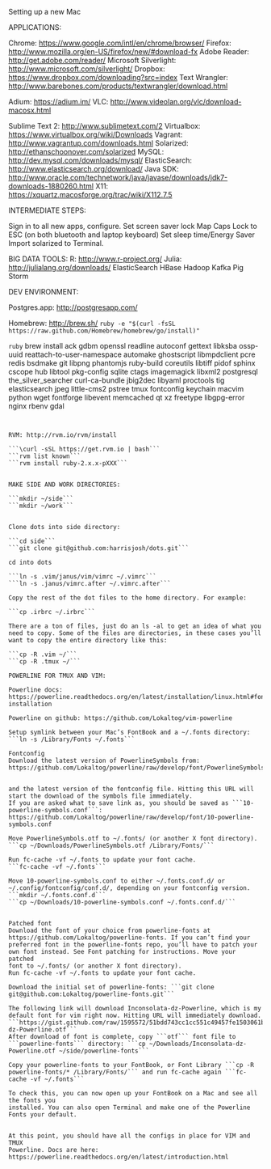 Setting up a new Mac


APPLICATIONS:

Chrome: https://www.google.com/intl/en/chrome/browser/
Firefox: http://www.mozilla.org/en-US/firefox/new/#download-fx
Adobe Reader: http://get.adobe.com/reader/
Microsoft Silverlight: http://www.microsoft.com/silverlight/
Dropbox: https://www.dropbox.com/downloading?src=index
Text Wrangler:
http://www.barebones.com/products/textwrangler/download.html

Adium: https://adium.im/
VLC: http://www.videolan.org/vlc/download-macosx.html

Sublime Text 2: http://www.sublimetext.com/2
Virtualbox: https://www.virtualbox.org/wiki/Downloads
Vagrant: http://www.vagrantup.com/downloads.html
Solarized: http://ethanschoonover.com/solarized
MySQL: http://dev.mysql.com/downloads/mysql/
ElasticSearch: http://www.elasticsearch.org/download/
Java SDK: http://www.oracle.com/technetwork/java/javase/downloads/jdk7-downloads-1880260.html
X11: https://xquartz.macosforge.org/trac/wiki/X112.7.5


INTERMEDIATE STEPS:

Sign in to all new apps, configure.
Set screen saver lock
Map Caps Lock to ESC (on both bluetooth and laptop keyboard)
Set sleep time/Energy Saver
Import solarized to Terminal.


BIG DATA TOOLS:
R: http://www.r-project.org/
Julia: http://julialang.org/downloads/
ElasticSearch
HBase
Hadoop
Kafka
Pig
Storm


DEV ENVIRONMENT:

Postgres.app: http://postgresapp.com/

Homebrew: http://brew.sh/
```ruby -e "$(curl -fsSL https://raw.github.com/Homebrew/homebrew/go/install)"```

```ruby```
brew install ack gdbm openssl readline autoconf gettext libksba
ossp-uuid reattach-to-user-namespace automake ghostscript libmpdclient
pcre redis bsdmake git libpng phantomjs ruby-build coreutils libtiff
pidof sphinx cscope hub libtool pkg-config sqlite ctags imagemagick
libxml2 postgresql the_silver_searcher curl-ca-bundle jbig2dec libyaml
proctools tig elasticsearch jpeg little-cms2 pstree tmux fontconfig
keychain macvim python wget fontforge libevent memcached qt xz freetype
libgpg-error nginx rbenv gdal
```


RVM: http://rvm.io/rvm/install

```\curl -sSL https://get.rvm.io | bash```
```rvm list known```
```rvm install ruby-2.x.x-pXXX```


MAKE SIDE AND WORK DIRECTORIES:

```mkdir ~/side```
```mkdir ~/work```


Clone dots into side directory: 

```cd side```
```git clone git@github.com:harrisjosh/dots.git```

cd into dots

```ln -s .vim/janus/vim/vimrc ~/.vimrc```
```ln -s .janus/vimrc.after ~/.vimrc.after```

Copy the rest of the dot files to the home directory. For example:

```cp .irbrc ~/.irbrc```

There are a ton of files, just do an ls -al to get an idea of what you
need to copy. Some of the files are directories, in these cases you’ll
want to copy the entire directory like this:

```cp -R .vim ~/```
```cp -R .tmux ~/```

POWERLINE FOR TMUX AND VIM:

Powerline docs: https://powerline.readthedocs.org/en/latest/installation/linux.html#font-installation

Powerline on github: https://github.com/Lokaltog/vim-powerline

Setup symlink between your Mac’s FontBook and a ~/.fonts directory:
```ln -s /Library/Fonts ~/.fonts```

Fontconfig
Download the latest version of PowerlineSymbols from: https://github.com/Lokaltog/powerline/raw/develop/font/PowerlineSymbols.otf


and the latest version of the fontconfig file. Hitting this URL will start the download of the symbols file immediately. 
If you are asked what to save link as, you should be saved as ```10-powerline-symbols.conf```: https://github.com/Lokaltog/powerline/raw/develop/font/10-powerline-symbols.conf

Move PowerlineSymbols.otf to ~/.fonts/ (or another X font directory).
```cp ~/Downloads/PowerlineSymbols.otf /Library/Fonts/```

Run fc-cache -vf ~/.fonts to update your font cache.
```fc-cache -vf ~/.fonts```

Move 10-powerline-symbols.conf to either ~/.fonts.conf.d/ or
~/.config/fontconfig/conf.d/, depending on your fontconfig version.
```mkdir ~/.fonts.conf.d```
```cp ~/Downloads/10-powerline-symbols.conf ~/.fonts.conf.d/```


Patched font
Download the font of your choice from powerline-fonts at
https://github.com/Lokaltog/powerline-fonts. If you can’t find your
preferred font in the powerline-fonts repo, you’ll have to patch your
own font instead. See Font patching for instructions. Move your patched
font to ~/.fonts/ (or another X font directory).
Run fc-cache -vf ~/.fonts to update your font cache.

Download the initial set of powerline-fonts: ```git clone git@github.com:Lokaltog/powerline-fonts.git```

The following link will download Inconsolata-dz-Powerline, which is my default font for vim right now. Hitting URL will immediately download.
```https://gist.github.com/raw/1595572/51bdd743cc1cc551c49457fe1503061b9404183f/Inconsolata-dz-Powerline.otf```
After download of font is complete, copy ```otf``` font file to ```powerline-fonts``` directory: ```cp ~/Downloads/Inconsolata-dz-Powerline.otf ~/side/powerline-fonts```

Copy your powerline-fonts to your FontBook, or Font Library ```cp -R powerline-fonts/* /Library/Fonts/``` and run fc-cache again ```fc-cache -vf ~/.fonts```

To check this, you can now open up your FontBook on a Mac and see all the fonts you
installed. You can also open Terminal and make one of the Powerline
Fonts your default.


At this point, you should have all the configs in place for VIM and TMUX
Powerline. Docs are here: https://powerline.readthedocs.org/en/latest/introduction.html

